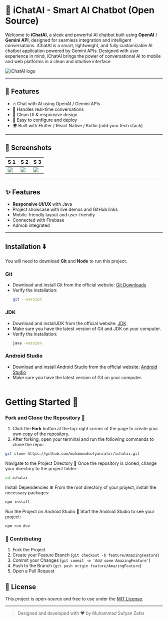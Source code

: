 # 🤖 **iChatAI - Smart AI Chatbot (Open Source)**

Welcome to **iChatAI**, a sleek and powerful AI chatbot built using **OpenAI** / **Gemini API**, designed for seamless integration and intelligent conversations.
iChatAI is a smart, lightweight, and fully customizable AI chatbot application powered by Gemini APIs. Designed with user experience in mind, iChatAI brings the power of conversational AI to mobile and web platforms in a clean and intuitive interface

![iChatAI logo](https://i.postimg.cc/ZqNmpWb8/ichatailogo.png)

---

## 🚀 Features
- 🔥 Chat with AI using OpenAI / Gemini APIs
- 🧠 Handles real-time conversations
- 💬 Clean UI & responsive design
- 🔧 Easy to configure and deploy
- 🌍 Built with Flutter / React Native / Kotlin (add your tech stack)

---

## 📸 Screenshots
| S 1 | S 2 | S 3 |
|--------|----------------|-------------------|
| ![](https://i.postimg.cc/0QCL0mLw/i-Chat-AI-S.jpg) | ![](https://i.postimg.cc/sDLbm30w/i-Chat-AI-S3.jpg) | ![](https://i.postimg.cc/fLMPyyJT/i-Chat-AI-S1.jpg) |

---

## ✨ Features

- **Responsive UI/UX** with Java
- Project showcase with live demos and GitHub links
- Mobile-friendly layout and user-friendly
- Connected with Firebase
- Admob integrated

---

## Installation ⬇️

You will need to download **Git** and **Node** to run this project.

### Git

- Download and install Git from the official website: [Git Downloads](https://git-scm.com/)
- Verify the installation:
  ```bash
  git --version
  ```

### JDK

- Download and installJDK from the official website: [JDK](https://www.oracle.com/java/technologies/downloads/)
- Make sure you have the latest version of Git and JDK on your computer.
- Verify the installation:
  ```bash
  java -version
  ```

### Android Studio

- Download and install Android Studio from the official website: [Android Studio](https://developer.android.com/studio/)
- Make sure you have the latest version of Git on your computer.
  ```

# Getting Started 🎯

### Fork and Clone the Repository 🚀
1. Click the **Fork** button at the top-right corner of the page to create your own copy of the repository.
2. After forking, open your terminal and run the following commands to clone the repo:

  ```bash
  git clone https://github.com/muhammadsufyanzafar/ichatai.git
  ```
Navigate to the Project Directory 📂
Once the repository is cloned, change your directory to the project folder:
```bash
cd ichatai
```

Install Dependencies ⚙️
From the root directory of your project, install the necessary packages:
```bash
npm install
```

Run the Project on Android Studio 🚀
Start the Android Studio to see your project:
```bash
npm run dev
```


### 🤝 Contributing

1. Fork the Project
2. Create your Feature Branch (`git checkout -b feature/AmazingFeature`)
3. Commit your Changes (`git commit -m 'Add some AmazingFeature'`)
4. Push to the Branch (`git push origin feature/AmazingFeature`)
5. Open a Pull Request

## 📌 License

This project is open-source and free to use under the [MIT License](LICENSE).

---

> Designed and developed with ❤️ by Muhammad Sufyan Zafar
